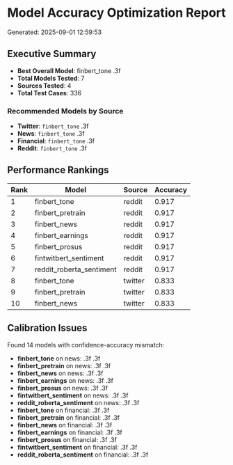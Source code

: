 # Model Accuracy Optimization Report
Generated: 2025-09-01 12:59:53

## Executive Summary

- **Best Overall Model**: finbert_tone
.3f
- **Total Models Tested**: 7
- **Sources Tested**: 4
- **Total Test Cases**: 336

### Recommended Models by Source
- **Twitter**: `finbert_tone` .3f
- **News**: `finbert_tone` .3f
- **Financial**: `finbert_tone` .3f
- **Reddit**: `finbert_tone` .3f

## Performance Rankings

| Rank | Model | Source | Accuracy |
|------|-------|--------|----------|
| 1 | finbert_tone | reddit | 0.917 |
| 2 | finbert_pretrain | reddit | 0.917 |
| 3 | finbert_news | reddit | 0.917 |
| 4 | finbert_earnings | reddit | 0.917 |
| 5 | finbert_prosus | reddit | 0.917 |
| 6 | fintwitbert_sentiment | reddit | 0.917 |
| 7 | reddit_roberta_sentiment | reddit | 0.917 |
| 8 | finbert_tone | twitter | 0.833 |
| 9 | finbert_pretrain | twitter | 0.833 |
| 10 | finbert_news | twitter | 0.833 |

## Calibration Issues

Found 14 models with confidence-accuracy mismatch:

- **finbert_tone** on news:
.3f
.3f
- **finbert_pretrain** on news:
.3f
.3f
- **finbert_news** on news:
.3f
.3f
- **finbert_earnings** on news:
.3f
.3f
- **finbert_prosus** on news:
.3f
.3f
- **fintwitbert_sentiment** on news:
.3f
.3f
- **reddit_roberta_sentiment** on news:
.3f
.3f
- **finbert_tone** on financial:
.3f
.3f
- **finbert_pretrain** on financial:
.3f
.3f
- **finbert_news** on financial:
.3f
.3f
- **finbert_earnings** on financial:
.3f
.3f
- **finbert_prosus** on financial:
.3f
.3f
- **fintwitbert_sentiment** on financial:
.3f
.3f
- **reddit_roberta_sentiment** on financial:
.3f
.3f